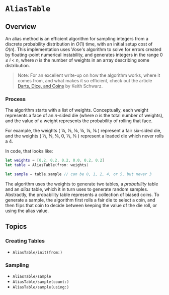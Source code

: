 # ``AliasTable``

## Overview

An alias method is an efficient algorithm for sampling integers from a discrete probability distribution in _O_(1) time, with an initial setup cost of _O_(_n_).
This implementation uses Vose's algorithm to solve for errors created by floating-point numerical instability, and generates integers in the range 0 ≤ _i_ < _n_, where _n_ is the number of weights in an array describing some distribution.

> Note: For an excellent write-up on how the algorithm works, where it comes from, and what makes it so efficient, check out the article [Darts, Dice, and Coins](https://www.keithschwarz.com/darts-dice-coins/) by Keith Schwarz.

### Process

The algorithm starts with a list of weights. Conceptually, each weight represents a face of an _n_-sided die (where _n_ is the total number of weights), and the value of a weight represents the probability of rolling that face.

For example, the weights ( ⅙, ⅙, ⅙, ⅙, ⅙, ⅙ ) represent a fair six-sided die, and the weights ( ⅕, ⅕, ⅕, 0, ⅕, ⅕ ) represent a loaded die which never rolls a 4.

In code, that looks like:

```swift
let weights = [0.2, 0.2, 0.2, 0.0, 0.2, 0.2]
let table = AliasTable(from: weights)

let sample = table.sample // can be 0, 1, 2, 4, or 5, but never 3
```

The algorithm uses the weights to generate two tables, a _probability_ table and an _alias_ table, which it in turn uses to generate random samples.
Abstractly, the probability table represents a collection of biased coins.
To generate a sample, the algorithm first rolls a fair die to select a coin, and then flips that coin to decide between keeping the value of the die roll, or using the alias value.

## Topics

### Creating Tables

- ``AliasTable/init(from:)``

### Sampling

- ``AliasTable/sample``
- ``AliasTable/sample(count:)``
- ``AliasTable/sample(using:)``

